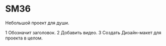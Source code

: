 # SM36

Небольшой проект для души. 

1 Обозначит заголовок.
2 Добавить видео.
3 Создать Дизайн-макет для проекта в целом.
